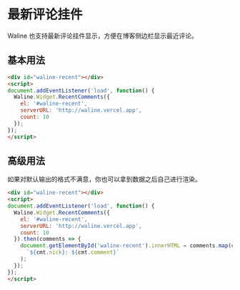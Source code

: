 # 最新评论挂件

Waline 也支持最新评论挂件显示，方便在博客侧边栏显示最近评论。

## 基本用法

```html
<div id="waline-recent"></div>
<script>
document.addEventListener('load', function() {
  Waline.Widget.RecentComments({
    el: '#waline-recent',
    serverURL: 'http://waline.vercel.app',
    count: 10
  });
});
</script>
```

<RecentComment />

## 高级用法

如果对默认输出的格式不满意，你也可以拿到数据之后自己进行渲染。

```html
<div id="waline-recent"></div>
<script>
document.addEventListener('load', function() {
  Waline.Widget.RecentComments({
    el: '#waline-recent',
    serverURL: 'http://waline.vercel.app',
    count: 10
  }).then(comments => {
    document.getElementById('waline-recent').innerHTML = comments.map(cmt => 
      `${cmt.nick}: ${cmt.comment}`
    );
  });
});
</script>
```